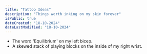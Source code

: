 ```yaml
---
title: "Tattoo Ideas"
description: "Things worth inking on my skin forever"
isPublic: true
dateCreated: "18-10-2024"
dateLastModified: "18-10-2024"
---
```


* The word 'Equilibrium' on my left bicep.
* A skewed stack of playing blocks on the inside of my right wrist.
